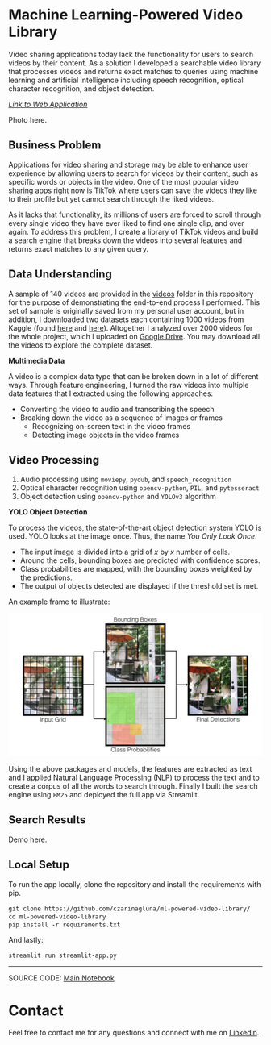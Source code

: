 # Machine Learning-Powered Video Library

Video sharing applications today lack the functionality for users to search videos by their content. As a solution I developed a searchable video library that processes videos and returns exact matches to queries using machine learning and artificial intelligence including speech recognition, optical character recognition, and object detection. 

*[Link to Web Application](https://share.streamlit.io/czarinagluna/ml-powered-video-library/main)*

Photo here.

## Business Problem

Applications for video sharing and storage may be able to enhance user experience by allowing users to search for videos by their content, such as specific words or objects in the video. One of the most popular video sharing apps right now is TikTok where users can save the videos they like to their profile but yet cannot search through the liked videos. 

As it lacks that functionality, its millions of users are forced to scroll through every single video they have ever liked to find one single clip, and over again. To address this problem, I create a library of TikTok videos and build a search engine that breaks down the videos into several features and returns exact matches to any given query.

## Data Understanding

A sample of 140 videos are provided in the [videos](https://github.com/czarinagluna/ml-video-library/tree/main/data/videos) folder in this repository for the purpose of demonstrating the end-to-end process I performed. This set of sample is originally saved from my personal user account, but in addition, I downloaded two datasets each containing 1000 videos from Kaggle (found [here](https://www.kaggle.com/datasets/marqueurs404/tiktok-trending-videos) and [here](https://www.kaggle.com/datasets/erikvdven/tiktok-trending-december-2020?select=videos)). Altogether I analyzed over 2000 videos for the whole project, which I uploaded on [Google Drive](https://drive.google.com/drive/folders/1-OMkbBMzBGWH9PVU0ojZACtnFlP3ANbE?usp=sharing). You may download all the videos to explore the complete dataset.

**Multimedia Data**

A video is a complex data type that can be broken down in a lot of different ways. Through feature engineering, I turned the raw videos into multiple data features that I extracted using the following approaches:
- Converting the video to audio and transcribing the speech
- Breaking down the video as a sequence of images or frames
    - Recognizing on-screen text in the video frames
    - Detecting image objects in the video frames

## Video Processing

1. Audio processing using `moviepy`, `pydub`, and `speech_recognition`
2. Optical character recognition using `opencv-python`, `PIL`, and `pytesseract`
3. Object detection using `opencv-python` and `YOLOv3` algorithm

**YOLO Object Detection**

To process the videos, the state-of-the-art object detection system YOLO is used. YOLO looks at the image once. Thus, the name *You Only Look Once*.
- The input image is divided into a grid of *x* by *x* number of cells. 
- Around the cells, bounding boxes are predicted with confidence scores.
- Class probabilities are mapped, with the bounding boxes weighted by the predictions.
- The output of objects detected are displayed if the threshold set is met.

An example frame to illustrate:

![](data/images/YOLO.png)

Using the above packages and models, the features are extracted as text and I applied Natural Language Processing (NLP) to process the text and to create a corpus of all the words to search through. Finally I built the search engine using `BM25` and deployed the full app via Streamlit.

## Search Results

Demo here.


## Local Setup

To run the app locally, clone the repository and install the requirements with pip.

```
git clone https://github.com/czarinagluna/ml-powered-video-library/
cd ml-powered-video-library
pip install -r requirements.txt
```

And lastly:

```
streamlit run streamlit-app.py
```

***

SOURCE CODE: [Main Notebook](https://github.com/czarinagluna/ml-powered-video-library/blob/main/main.ipynb)

# Contact

Feel free to contact me for any questions and connect with me on [Linkedin](https://www.linkedin.com/in/czarinagluna).

